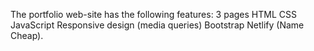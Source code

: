 The portfolio web-site has the following features:
	3 pages
	HTML
	CSS
	JavaScript
	Responsive design (media queries)
	Bootstrap
	Netlify (Name Cheap).
